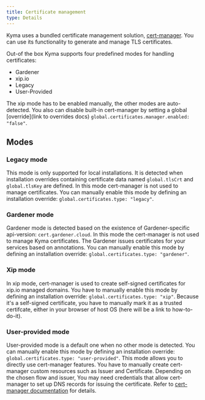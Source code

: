```yaml
---
title: Certificate management
type: Details
---
```


Kyma uses a bundled certificate management solution, [cert-manager](https://cert-manager.io/).
You can use its functionality to generate and manage TLS certificates.

Out-of the box Kyma supports four predefined modes for handling certificates:
- Gardener
- xip.io
- Legacy
- User-Provided

The xip mode has to be enabled manually, the other modes are auto-detected.
You also can disable built-in cert-manager by setting a global [override](link to overrides docs) `global.certificates.manager.enabled: "false"`.

## Modes

### Legacy mode

This mode is only supported for local installations.
It is detected when installation overrides containing certificate data named `global.tlsCrt` and `global.tlsKey` are defined.
In this mode cert-manager is not used to manage certificates.
You can manually enable this mode by defining an installation override: `global.certificates.type: "legacy"`.

### Gardener mode

Gardener mode is detected based on the existence of Gardener-specific api-version: `cert.gardener.cloud`.
In this mode the cert-manager is not used to manage Kyma certificates. The Gardener issues certificates for your services based on annotations.
You can manually enable this mode by defining an installation override: `global.certificates.type: "gardener"`.

### Xip mode

In xip mode, cert-manager is used to create self-signed certificates for xip.io managed domains.
You have to manually enable this mode by defining an installation override: `global.certificates.type: "xip"`.
Because it's a self-signed certificate, you have to manually mark it as a trusted certifcate, either in your browser of host OS (here will be a link to how-to-do-it).

### User-provided mode

User-provided mode is a default one when no other mode is detected.
You can manually enable this mode by defining an installation override: `global.certificates.type: "user-provided"`.
This mode allows you to directly use cert-manager features. You have to manually create cert-manager custom resources such as Issuer and Certificate.
Depending on the chosen flow and issuer, You may need credentials that allow cert-manager to set up DNS records for issuing the certificate. Refer to [cert-manager documentation](https://cert-manager.io/) for details.
